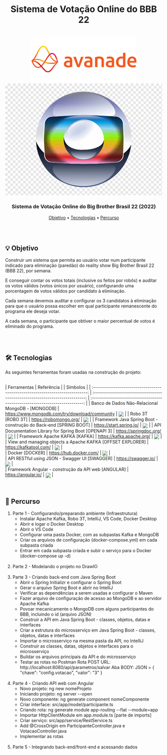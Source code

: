 <div align = "center">
    <h1> Sistema de Votação Online do BBB 22 </h1>
</div>
<br>

<div align = 'center' justify-content = 'space-around' >
   <img src= './project/logos/Avanade.png' alt = 'Avanade' >
   <img src= './project/logos/RedeGlobo.png' alt = 'Rede Globo' >
</div>

<h3 align = "center">
  Sistema de Votação Online do Big Brother Brasil 22 (2022)
</h3>

<p align="center">
 <a href="#objetivo">Objetivo</a> •
 <a href="#tecnologias">Tecnologias</a> •
 <a href="#percurso">Percurso</a> 
</p>

<br>
<br>

<div id="objetivo">
<h2> 💡 Objetivo </h2>
Construir um sistema que permita ao usuário votar num participante indicado para eliminação (paredão) do reality show Big Brother Brasil 22 (BBB 22), por semana.

E conseguir contar os votos totais (inclusive os feitos por robôs) e auditar os votos válidos (votos únicos por usuário), configurando uma porcentagem de votos válidos por candidato à eliminação.

Cada semana devemos auditar e configurar os 3 candidatos à eliminação para que o usuário possa escolher em qual participante remanescente do programa ele deseja votar.

A cada semana, o participante que obtiver o maior percentual de votos é eliminado do programa.

</div>
<br>
<br>

<div id="tecnologias">
<h2> 🛠 Tecnologias </h2>
As seguintes ferramentas foram usadas na construção do projeto:<br><br>
    
|                                                     Ferramentas              |                                 Referência                                  | |                                 Símbolos                                 |
| :---------------------------------------------------------------------------: | :--------------------------------------------------------------------------: | :--------------------------------------------------------------------------: |
|                    Banco de Dados Não-Relacional MongoDB - [MONGODB]         |              https://www.mongodb.com/try/download/community                     |       <img align='center' width =' 80px ' src="https://cdn.jsdelivr.net/gh/devicons/devicon/icons/mongodb/mongodb-original.svg" /> |
|                           Robo 3T [ROBO 3T]                                  |              https://robomongo.org/                                         |       <img align='center' width =' 80px ' src="https://dashboard.snapcraft.io/site_media/appmedia/2018/09/logo-256x256.png" /> |
|      Framework Java Spring Boot - construção do Back-end [SPRING BOOT]       |              https://start.spring.io/                                       |        <img align='center' width =' 80px ' src="https://cdn.jsdelivr.net/gh/devicons/devicon/icons/spring/spring-original.svg" />   | 
|      API Documentation Library for Spring Boot [OPENAPI 3]       |              https://springdoc.org/                                       |        <img align='center' width =' 80px ' src="https://springdoc.org/images/springdoc-openapi.png" />   | 
|                           Framework Apache KAFKA [KAFKA]                     |              https://kafka.apache.org/        |  <img align='center' width =' 80px ' src="https://cdn.jsdelivr.net/gh/devicons/devicon/icons/apachekafka/apachekafka-original.svg" />  |    
|                           View and managing objects a Apache KAFKA [OFFSET EXPLORER]                     |              https://kafkatool.com/         |  <img align='center' width =' 80px ' src="https://static.macupdate.com/products/53532/m/offset-explorer-logo.png?v=1633349540" />  |    
|                           Docker [DOCKER]                                    |              https://hub.docker.com/                                            |  <img align='center' width =' 80px ' src="https://cdn.jsdelivr.net/gh/devicons/devicon/icons/docker/docker-original.svg" />            |       
|              API RESTful using JSON - Swagger UI [SWAGGER]           |              https://swagger.io/                                            |  <img align='center' width =' 80px ' src="https://static1.smartbear.co/swagger/media/assets/images/swagger_logo.svg" />      |     
|              Framework Angular - construção da API web [ANGULAR]           |              https://angular.io/                                            |  <img align='center' width =' 80px ' src="https://cdn.jsdelivr.net/gh/devicons/devicon/icons/angularjs/angularjs-original.svg" />      |     
<br>
<br>

<div id="percurso">
<h2> 🔎 Percurso </h2>

<ol>
    <li>Parte 1 - Configurando/preparando ambiente (Infraestrutura)
      <ul>
        <li>Instalar Apache Kafka, Robo 3T, IntelliJ, VS Code, Docker Desktop</li>
        <li>Abrir e logar o Docker Desktop</li>
        <li>Abrir o VS Code</li>
        <li>Configurar uma pasta Docker, com as subpastas Kafka e MongoDB</li>
        <li>Criar os arquivos de configuração (docker-compose.yml) em cada subpasta criada</li>
        <!-- Comando docker-compose up -d (o -d é para subir o servidor em 2º plano) -->
        <li>Entrar em cada subpasta criada e subir o serviço para o Docker (docker-compose up -d)</li>
      </ul>
    </li>
    <br>
    <li>Parte 2 - Modelando o projeto no DrawIO</li>
    <br>
    <li>Parte 3 - Criando back-end com Java Spring Boot
      <ul>
        <li>Abrir o Spring Initializr e configurar o Spring Boot</li>
        <li>Gerar o arquivo Spring Boot e abrir no IntelliJ</li>
        <li>Verificar as dependências a serem usadas e configurar o Maven</li>
        <li>Fazer arquivo de configuração de acesso ao MongoDB e ao servidor Apache Kafka</li>
        <li>Povoar mecanicamente o MongoDB com alguns participantes do BBB, incluindo o id (arquivo JSON)</li>
        <li>Construir a API em Java Spring Boot - classes, objetos, datas e interfaces</li>
        <li>Criar a estrutura do microsserviço em Java Spring Boot - classes, objetos, datas e interfaces</li>
        <li>Importar o microsserviço na mesma pasta da API, no IntelliJ</li>
        <li>Construir as classes, datas, objetos e interfaces para o microsserviço</li>
        <li>Buildar os arquivos principais da API e do microsserviço</li>
        <li>Testar as rotas no Postman
        Rota POST 
        URL: http://localhost:8080/api/parametros/salvar
        Aba BODY:
        JSON =
        {
          "chave": "config.votacao",
          "valor": "3"
        }
        </li>
      </ul>
    </li>
    <br>
    <li>Parte 4 - Criando API web com Angular
      <ul>
        <li>Novo projeto: ng new nomeProjeto </li>
        <li>Iniciando projeto: ng server --open </li>
        <li>Novo componente: ng generate component nomeComponente </li>
        <li>Criar interface: src/app/model/participante.ts</li>
        <li>Criando rota: ng generate module app-routing --flat --module=app</li>
        <li>Importar HttpClientModule em app.module.ts [parte de imports]</li>
        <li>Criar serviço: src/app/service/RestService.ts</li>
        <li>Add @CrossOrigin em ParticipanteController.java e VotacaoController.java</li>
        <li>Implementar as rotas</li>
      </ul>
    </li>
    <br>
    <li>Parte 5 - Integrando back-end/front-end e acessando dados</li>  
</ol>
</div>
<br>
<br>
